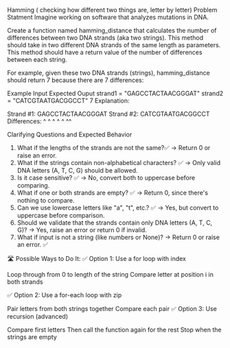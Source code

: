 Hamming ( checking how different two things are, letter by letter)
Problem Statment
Imagine working on software that analyzes mutations in DNA.

Create a function named hamming_distance that calculates the number of differences between two DNA strands (aka two strings). This method should take in two different DNA strands of the same length as parameters. This method should have a return value of the number of differences between each string.

For example, given these two DNA strands (strings), hamming_distance should return 7 because there are 7 differences:

Example Input	Expected Ouput
strand1 = "GAGCCTACTAACGGGAT"
strand2 = "CATCGTAATGACGGCCT"	7
Explanation:

Strand #1:   GAGCCTACTAACGGGAT
Strand #2:   CATCGTAATGACGGCCT
Differences: ^ ^ ^  ^ ^    ^^

Clarifying Questions and Expected Behavior
1. What if the lengths of the strands are not the same?✅
→ Return 0 or raise an error. 
2. What if the strings contain non-alphabetical characters? ✅
→ Only valid DNA letters (A, T, C, G) should be allowed.
3. Is it case sensitive? ✅
→ No, convert both to uppercase before comparing.
4. What if one or both strands are empty? ✅
→ Return 0, since there's nothing to compare.
5. Can we use lowercase letters like "a", "t", etc.? ✅
→ Yes, but convert to uppercase before comparison.
6. Should we validate that the strands contain only DNA letters (A, T, C, G)?
→ Yes, raise an error or return 0 if invalid.
7. What if input is not a string (like numbers or None)?
→ Return 0 or raise an error. ✅



🛣 Possible Ways to Do It:
✅ Option 1: Use a for loop with index

Loop through from 0 to length of the string
Compare letter at position i in both strands

✅ Option 2: Use a for-each loop with zip

Pair letters from both strings together
Compare each pair
✅ Option 3: Use recursion (advanced)

Compare first letters
Then call the function again for the rest
Stop when the strings are empty